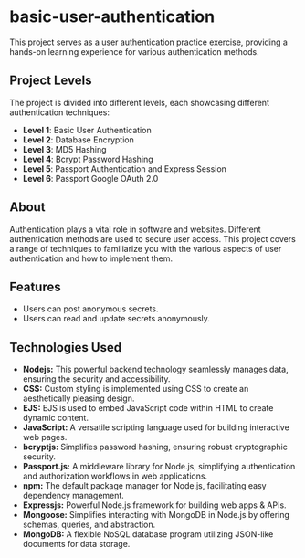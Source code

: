 # basic-user-authentication
This project serves as a user authentication practice exercise, providing a hands-on learning experience for various authentication methods.

## Project Levels
The project is divided into different levels, each showcasing different authentication techniques:

- **Level 1**: Basic User Authentication
- **Level 2**: Database Encryption
- **Level 3**: MD5 Hashing
- **Level 4**: Bcrypt Password Hashing
- **Level 5**: Passport Authentication and Express Session
- **Level 6**: Passport Google OAuth 2.0

## About
Authentication plays a vital role in software and websites. Different authentication methods are used to secure user access. This project covers a range of techniques to familiarize you with the various aspects of user authentication and how to implement them.

## Features
- Users can post anonymous secrets.
- Users can read and update secrets anonymously.

## Technologies Used
- **Nodejs:** This powerful backend technology seamlessly manages data, ensuring the security and accessibility.
- **CSS:** Custom styling is implemented using CSS to create an aesthetically pleasing design.
- **EJS:** EJS is used to embed JavaScript code within HTML to create dynamic content.
- **JavaScript:** A versatile scripting language used for building interactive web pages.
- **bcryptjs:** Simplifies password hashing, ensuring robust cryptographic security.
- **Passport.js:** A middleware library for Node.js, simplifying authentication and authorization workflows in web applications.
- **npm:** The default package manager for Node.js, facilitating easy dependency management.
- **Expressjs:** Powerful Node.js framework for building web apps & APIs.
- **Mongoose:** Simplifies interacting with MongoDB in Node.js by offering schemas, queries, and abstraction.
- **MongoDB:** A flexible NoSQL database program utilizing JSON-like documents for data storage.